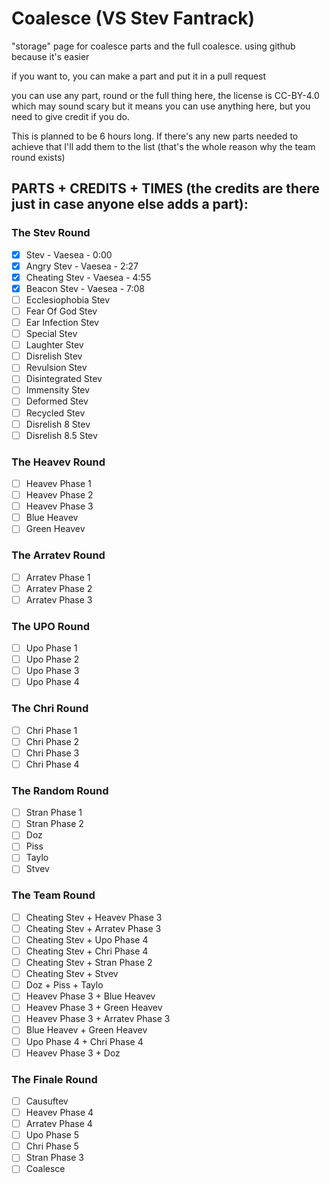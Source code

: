 # Coalesce (VS Stev Fantrack)
"storage" page for coalesce parts and the full coalesce. using github because it's easier

if you want to, you can make a part and put it in a pull request

you can use any part, round or the full thing here, the license is CC-BY-4.0 which may sound scary but it means you can use anything here, but you need to give credit if you do.

This is planned to be 6 hours long. If there's any new parts needed to achieve that I'll add them to the list (that's the whole reason why the team round exists)

## PARTS + CREDITS + TIMES (the credits are there just in case anyone else adds a part):

### The Stev Round
- [x] Stev - Vaesea - 0:00
- [x] Angry Stev - Vaesea - 2:27
- [x] Cheating Stev - Vaesea - 4:55
- [x] Beacon Stev - Vaesea - 7:08
- [ ] Ecclesiophobia Stev
- [ ] Fear Of God Stev
- [ ] Ear Infection Stev
- [ ] Special Stev
- [ ] Laughter Stev
- [ ] Disrelish Stev
- [ ] Revulsion Stev
- [ ] Disintegrated Stev
- [ ] Immensity Stev
- [ ] Deformed Stev
- [ ] Recycled Stev
- [ ] Disrelish 8 Stev
- [ ] Disrelish 8.5 Stev

### The Heavev Round
- [ ] Heavev Phase 1
- [ ] Heavev Phase 2
- [ ] Heavev Phase 3
- [ ] Blue Heavev
- [ ] Green Heavev

### The Arratev Round
- [ ] Arratev Phase 1
- [ ] Arratev Phase 2
- [ ] Arratev Phase 3

### The UPO Round
- [ ] Upo Phase 1
- [ ] Upo Phase 2
- [ ] Upo Phase 3
- [ ] Upo Phase 4

### The Chri Round
- [ ] Chri Phase 1
- [ ] Chri Phase 2
- [ ] Chri Phase 3
- [ ] Chri Phase 4

### The Random Round
- [ ] Stran Phase 1
- [ ] Stran Phase 2
- [ ] Doz
- [ ] Piss
- [ ] Taylo
- [ ] Stvev

### The Team Round
- [ ] Cheating Stev + Heavev Phase 3
- [ ] Cheating Stev + Arratev Phase 3
- [ ] Cheating Stev + Upo Phase 4
- [ ] Cheating Stev + Chri Phase 4
- [ ] Cheating Stev + Stran Phase 2
- [ ] Cheating Stev + Stvev
- [ ] Doz + Piss + Taylo
- [ ] Heavev Phase 3 + Blue Heavev
- [ ] Heavev Phase 3 + Green Heavev
- [ ] Heavev Phase 3 + Arratev Phase 3
- [ ] Blue Heavev + Green Heavev
- [ ] Upo Phase 4 + Chri Phase 4
- [ ] Heavev Phase 3 + Doz

### The Finale Round
- [ ] Causuftev
- [ ] Heavev Phase 4
- [ ] Arratev Phase 4
- [ ] Upo Phase 5
- [ ] Chri Phase 5
- [ ] Stran Phase 3
- [ ] Coalesce
